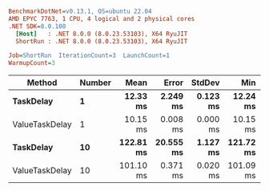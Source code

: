 ``` ini

BenchmarkDotNet=v0.13.1, OS=ubuntu 22.04
AMD EPYC 7763, 1 CPU, 4 logical and 2 physical cores
.NET SDK=8.0.100
  [Host]   : .NET 8.0.0 (8.0.23.53103), X64 RyuJIT
  ShortRun : .NET 8.0.0 (8.0.23.53103), X64 RyuJIT

Job=ShortRun  IterationCount=3  LaunchCount=1  
WarmupCount=3  

```
|         Method | Number |      Mean |     Error |   StdDev |       Min |       Max | Allocated |
|--------------- |------- |----------:|----------:|---------:|----------:|----------:|----------:|
|      **TaskDelay** |      **1** |  **12.33 ms** |  **2.249 ms** | **0.123 ms** |  **12.24 ms** |  **12.47 ms** |     **351 B** |
| ValueTaskDelay |      1 |  10.15 ms |  0.008 ms | 0.000 ms |  10.15 ms |  10.15 ms |     191 B |
|      **TaskDelay** |     **10** | **122.81 ms** | **20.555 ms** | **1.127 ms** | **121.72 ms** | **123.97 ms** |   **2,040 B** |
| ValueTaskDelay |     10 | 101.10 ms |  0.371 ms | 0.020 ms | 101.09 ms | 101.13 ms |         - |
